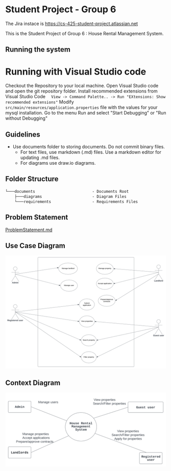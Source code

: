 # Student Project - Group 6

The Jira instace is https://cs-425-student-project.atlassian.net

This is the Student Project of Group 6 : House Rental Management System.

## Running the system

# Running with Visual Studio code

Checkout the Repository to your local machine.
Open Visual Studio code and open the git repository folder.
Install recommended extensions from Visual Studio Code ```  View -> Command Palette.. -> Run "EXtensions: Show recommended extensions"```
Modify ```src/main/resources/application.properties``` file with the values for your mysql installation.
Go to the menu Run and select "Start Debugging" or "Run without Debugging"

## Guidelines

* Use documents folder to storing documents. Do not commit binary files.
  * For text files, use markdown (.md) files. Use a markdown editor for updating .md files.
  * For diagrams use draw.io diagrams.

## Folder Structure

```
└───documents                         - Documents Root
    ├───diagrams                      - Diagram Files
    └───requirements                  - Requirements Files
```

## Problem Statement

[ProblemStatement.md](requirements/ProblemStatement.md)

## Use Case Diagram

<img src=documents/diagrams/UseCaseDiagram.svg/>

## Context Diagram

<img src=documents/diagrams/ContextDiagram.svg/>
